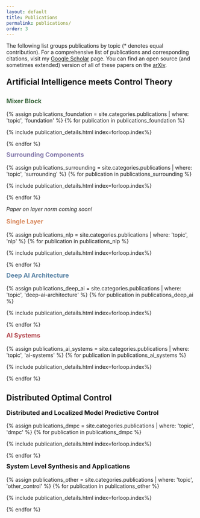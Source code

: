 ```yaml
---
layout: default
title: Publications
permalink: publications/
order: 3
---
```


<p> The following list groups publications by topic (* denotes equal contribution).
For a comprehensive list of publications and corresponding citations, visit my <a href="https://scholar.google.com/citations?user=2snI7NsAAAAJ&hl=en"> Google Scholar</a> page. You can find an open source (and sometimes extended) version of all of these papers on the <a href="https://arxiv.org"> arXiv</a>. </p>

<!-- Artificial Intelligence meets Control Theory -->
<h2 style="display: inline-block; margin-top:10px;"> Artificial Intelligence meets Control Theory </h2>

<!-- Mixer Block -->
<h3 style="margin-top:10px; color: #39653B;"> Mixer Block </h3>
<div class="home">
    {% assign publications_foundation = site.categories.publications | where: 'topic', 'foundation' %}
    {% for publication in publications_foundation %}
<div class="publication" id="publication-{{publication.id}}">
    <p>
     {% include publication_details.html index=forloop.index%}
    </p>
</div>
{% endfor %}
</div>

<!-- Surrounding Components -->
<h3 style="margin-top:10px; color: #8176A9;"> Surrounding Components </h3>
<div class="home">
    {% assign publications_surrounding = site.categories.publications | where: 'topic', 'surrounding' %}
    {% for publication in publications_surrounding %}
<div class="publication" id="publication-{{publication.id}}">
    <p>
     {% include publication_details.html index=forloop.index%}
    </p>
</div>
{% endfor %}
    <p><em>Paper on layer norm coming soon!</em></p>
</div>

<!-- Single Layer -->
<h3 style="margin-top:10px; color: #D8875A;"> Single Layer </h3>
<div class="home">
    {% assign publications_nlp = site.categories.publications | where: 'topic', 'nlp' %}
    {% for publication in publications_nlp %}
<div class="publication" id="publication-{{publication.id}}">
    <p>
     {% include publication_details.html index=forloop.index%}
    </p>
</div>
{% endfor %}

<!-- Deep AI Architecture -->
<h3 style="margin-top:10px; color: #5580A3;"> Deep AI Architecture </h3>
<div class="home publication-section deep-ai-architecture">
    {% assign publications_deep_ai = site.categories.publications | where: 'topic', 'deep-ai-architecture' %}
    {% for publication in publications_deep_ai %}
<div class="publication" id="publication-{{publication.id}}">
    <p>
     {% include publication_details.html index=forloop.index%}
    </p>
</div>
{% endfor %}
</div>

<!-- AI Systems -->
<h3 style="margin-top:10px; color: #B54950;"> AI Systems </h3>
<div class="home publication-section ai-systems">
    {% assign publications_ai_systems = site.categories.publications | where: 'topic', 'ai-systems' %}
    {% for publication in publications_ai_systems %}
<div class="publication" id="publication-{{publication.id}}">
    <p>
     {% include publication_details.html index=forloop.index%}
    </p>
</div>
{% endfor %}
</div>

<!-- Distributed Optimal Control -->
<h2 style="margin-top:30px;"> Distributed Optimal Control </h2>
<!-- DLMPC -->
<h3 style="margin-top:10px;  color: inherit"> Distributed and Localized Model Predictive Control </h3>
<div class="home">
    {% assign publications_dmpc = site.categories.publications | where: 'topic', 'dmpc' %}
    {% for publication in publications_dmpc %}
<div class="publication" id="publication-{{publication.id}}">
    <p>
    {% include publication_details.html index=forloop.index%}
    </p>
</div>
{% endfor %}
<!-- Other -->
<h3 style="margin-top:10px;  color: inherit"> System Level Synthesis and Applications </h3>
    {% assign publications_other = site.categories.publications | where: 'topic', 'other_control' %}
    {% for publication in publications_other %}
<div class="publication" id="publication-{{publication.id}}">
    <p>
    {% include publication_details.html index=forloop.index%}
    </p>
</div>
{% endfor %}
</div>

